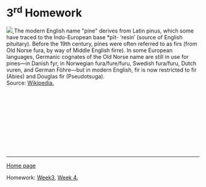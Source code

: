 <h1> 3<sup>rd</sup> Homework </h1>
<a href= "https://upload.wikimedia.org/wikipedia/commons/e/ec/Pinus_densiflora_Kumgangsan.jpg" title="View Full Image">
<img class="imgLeft"
src="https://upload.wikimedia.org/wikipedia/commons/e/ec/Pinus_densiflora_Kumgangsan.jpg">
</a> 
The modern English name "pine" derives from Latin pinus, which some have traced to the Indo-European base *pīt- ‘resin’ (source of English pituitary). Before the 19th century, pines were often referred to as firs (from Old Norse fura, by way of Middle English firre). In some European languages, Germanic cognates of the Old Norse name are still in use for pines—in Danish fyr, in Norwegian fura/fure/furu, Swedish fura/furu, Dutch vuren, and German Föhre—but in modern English, fir is now restricted to fir (Abies) and Douglas fir (Pseudotsuga).
<br>
Source: <a href="https://en.wikipedia.org/wiki/Pine">Wikipedia. </a>
<br>
<br>
<br>
<br>
<br>
<br>
<br>
<br>
<br>
<br>
<br>

<hr>

 <a href="https://galenagenova.github.io/SML5202-galena/">Home page </a>
  <p>
  Homework: <a href="https://galenagenova.github.io/SML5202-galena/page2.html">Week3</a>, <a href="https://galenagenova.github.io/SML5202-galena/page3.html">Week 4. 
